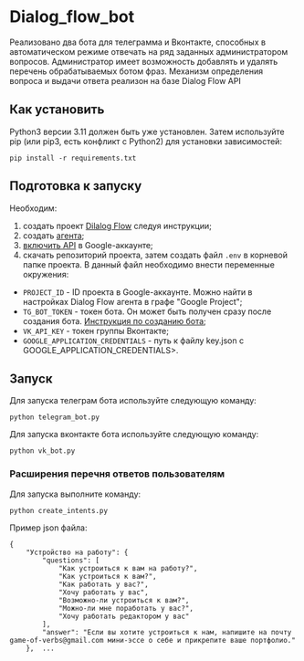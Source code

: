 # Dialog_flow_bot

Реализовано два бота для телеграмма и Вконтакте, способных в автоматическом режиме отвечать на ряд заданных администратором вопросов. Администратор имеет возможность добавлять и удалять перечень обрабатываемых ботом фраз. Механизм определения вопроса и выдачи ответа реализон на базе Dialog Flow API

## Как установить

Python3 версии 3.11 должен быть уже установлен. Затем используйте pip (или pip3, есть конфликт с Python2) для установки зависимостей:

```
pip install -r requirements.txt
```

## Подготовка к запуску

Необходим: 
 1. создать проект [Dilalog Flow](https://cloud.google.com/dialogflow/es/docs/quick/setup) следуя инструкции;
 2. создать [агента](https://cloud.google.com/dialogflow/es/docs/quick/build-agent);
 3. [включить API](https://cloud.google.com/dialogflow/es/docs/quick/setup#api) в Google-аккаунте;
 4. скачать репозиторий проекта, затем создать файл `.env` в корневой папке проекта. В данный файл необходимо внести переменные окружения:

* `PROJECT_ID` - ID проекта в Google-аккаунте. Можно найти в настройках Dialog Flow агента в графе "Google Project";
* `TG_BOT_TOKEN` - токен бота. Он может быть получен сразу после создания бота. [Инструкция по созданию бота](https://habr.com/ru/articles/262247/);
* `VK_API_KEY` - токен группы Вконтакте;
* `GOOGLE_APPLICATION_CREDENTIALS` - путь к файлу key.json с GOOGLE_APPLICATION_CREDENTIALS>.


## Запуск 

Для запуска телеграм бота используйте следующую команду:
```
python telegram_bot.py
```

Для запуска вконтакте бота используйте следующую команду:
```
python vk_bot.py 
```

### Расширения перечня ответов пользователям

Для запуска выполните команду:
```
python create_intents.py
```
Пример json файла:

```
{
    "Устройство на работу": {
        "questions": [
            "Как устроиться к вам на работу?",
            "Как устроиться к вам?",
            "Как работать у вас?",
            "Хочу работать у вас",
            "Возможно-ли устроиться к вам?",
            "Можно-ли мне поработать у вас?",
            "Хочу работать редактором у вас"
        ],
        "answer": "Если вы хотите устроиться к нам, напишите на почту game-of-verbs@gmail.com мини-эссе о себе и прикрепите ваше портфолио."
    },  ...
```
